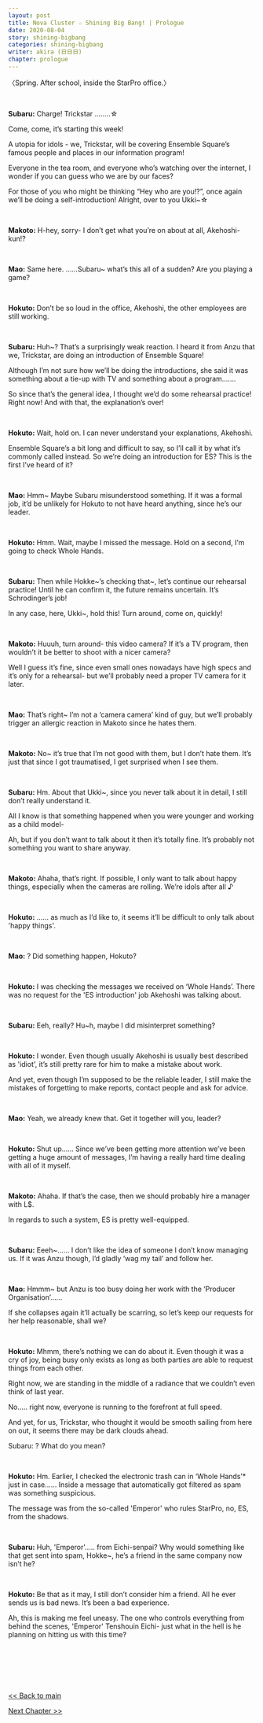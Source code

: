 ```yaml
---
layout: post
title: Nova Cluster ☆ Shining Big Bang! | Prologue
date: 2020-08-04
story: shining-bigbang
categories: shining-bigbang
writer: akira (日日日)
chapter: prologue
---
```

〈Spring. After school, inside the StarPro office.〉
<p>&nbsp;</p>

**Subaru:** Charge! Trickstar ……..☆

Come, come, it’s starting this week!

A utopia for idols - we, Trickstar, will be covering Ensemble Square’s famous people and places in our information program!

Everyone in the tea room, and everyone who’s watching over the internet, I wonder if you can guess who we are by our faces?

For those of you who might be thinking “Hey who are you!?”, once again we’ll be doing a self-introduction! Alright, over to you Ukki~☆
<p>&nbsp;</p>

**Makoto:** H-hey, sorry- I don’t get what you’re on about at all, Akehoshi-kun!?
<p>&nbsp;</p>

**Mao:** Same here. …...Subaru~ what’s this all of a sudden? Are you playing a game?
<p>&nbsp;</p>

**Hokuto:** Don’t be so loud in the office, Akehoshi, the other employees are still working.
<p>&nbsp;</p>

**Subaru:** Huh~? That’s a surprisingly weak reaction. I heard it from Anzu that we, Trickstar, are doing an introduction of Ensemble Square!

Although I’m not sure how we’ll be doing the introductions, she said it was something about a tie-up with TV and something about a program…….

So since that’s the general idea, I thought we’d do some rehearsal practice! Right now! And with that, the explanation’s over!
<p>&nbsp;</p>

**Hokuto:** Wait, hold on. I can never understand your explanations, Akehoshi.

Ensemble Square’s a bit long and difficult to say, so I’ll call it by what it’s commonly called instead. So we’re doing an introduction for ES? This is the first I’ve heard of it?
<p>&nbsp;</p>

**Mao:** Hmm~ Maybe Subaru misunderstood something. If it was a formal job, it’d be unlikely for Hokuto to not have heard anything, since he’s our leader.
<p>&nbsp;</p>

**Hokuto:** Hmm. Wait, maybe I missed the message. Hold on a second, I’m going to check Whole Hands.
<p>&nbsp;</p>

**Subaru:** Then while  Hokke~’s checking that~, let’s continue our rehearsal practice! Until he can confirm it, the future remains uncertain. It’s Schrodinger’s job!

In any case, here, Ukki~, hold this! Turn around, come on, quickly!
<p>&nbsp;</p>

**Makoto:** Huuuh, turn around- this video camera? If it’s a TV program, then wouldn’t it be better to shoot with a nicer camera?

Well I guess it’s fine, since even small ones nowadays have high specs and it’s only for a rehearsal- but we’ll probably need a proper TV camera for it later.
<p>&nbsp;</p>

**Mao:** That’s right~ I’m not a ‘camera camera’ kind of guy, but we’ll probably trigger an allergic reaction in Makoto since he hates them.
<p>&nbsp;</p>

**Makoto:** No~ it’s true that I’m not good with them, but I don’t hate them. It’s just that since I got traumatised, I get surprised when I see them.
<p>&nbsp;</p>

**Subaru:** Hm. About that Ukki~, since you never talk about it in detail, I still don’t really understand it.

All I know is that something happened when you were younger and working as a child model-

Ah, but if you don’t want to talk about it then it’s totally fine. It’s probably not something you want to share anyway.
<p>&nbsp;</p>

**Makoto:** Ahaha, that’s right. If possible, I only want to talk about happy things, especially when the cameras are rolling. We’re idols after all ♪
<p>&nbsp;</p>

**Hokuto:** …… as much as I’d like to, it seems it’ll be difficult to only talk about 'happy things'.
<p>&nbsp;</p>

**Mao:** ? Did something happen, Hokuto?
<p>&nbsp;</p>

**Hokuto:** I was checking the messages we received on ‘Whole Hands’. There was no request for the 'ES introduction' job Akehoshi was talking about.
<p>&nbsp;</p>

**Subaru:** Eeh, really? Hu~h, maybe I did misinterpret something?
<p>&nbsp;</p>

**Hokuto:** I wonder. Even though usually Akehoshi is usually best described as 'idiot', it’s still pretty rare for him to make a mistake about work.

And yet, even though I’m supposed to be the reliable leader, I still make the mistakes of forgetting to make reports, contact people and ask for advice.
<p>&nbsp;</p>

**Mao:** Yeah, we already knew that. Get it together will you, leader?
<p>&nbsp;</p>

**Hokuto:** Shut up…… Since we’ve been getting more attention we’ve been getting a huge amount of messages, I’m having a really hard time dealing with all of it myself.
<p>&nbsp;</p>

**Makoto:** Ahaha. If that’s the case, then we should probably hire a manager with L$.

In regards to such a system, ES is pretty well-equipped.
<p>&nbsp;</p>

**Subaru:** Eeeh~...... I don’t like the idea of someone I don’t know managing us. If it was Anzu though, I’d gladly ‘wag my tail’ and follow her.
<p>&nbsp;</p>

**Mao:** Hmmm~ but Anzu is too busy doing her work with the ‘Producer Organisation’......

If she collapses again it’ll actually be scarring, so let’s keep our requests for her help reasonable, shall we?
<p>&nbsp;</p>

**Hokuto:** Mhmm, there’s nothing we can do about it. Even though it was a cry of joy, being busy only exists as long as both parties are able to request things from each other.

Right now, we are standing in the middle of a radiance that we couldn’t even think of last year.

No….. right now, everyone is running to the forefront at full speed.

And yet, for us, Trickstar, who thought it would be smooth sailing from here on out, it seems there may be dark clouds ahead.

Subaru: ? What do you mean?
<p>&nbsp;</p>

**Hokuto:** Hm. Earlier, I checked the electronic trash can  in ‘Whole Hands’* just in case…… Inside a message that automatically got filtered as spam was something suspicious.

The message was from the so-called 'Emperor' who rules StarPro, no, ES, from the shadows.
<p>&nbsp;</p>

**Subaru:** Huh, 'Emperor'..... from Eichi-senpai? Why would something like that get sent into spam, Hokke~, he’s a friend in the same company now isn’t he?
<p>&nbsp;</p>

**Hokuto:** Be that as it may, I still don’t consider him a friend. All he ever sends us is bad news. It’s been a bad experience.

Ah, this is making me feel uneasy. The one who controls everything from behind the scenes, 'Emperor' Tenshouin Eichi- just what in the hell is he planning on hitting us with this time?
<p>&nbsp;</p>
<p>&nbsp;</p>
<p>&nbsp;</p>

<a href="https://kkumakuma.github.io/enstars/shining-bigbang/"> << Back to main

<a href=""> Next Chapter >>
